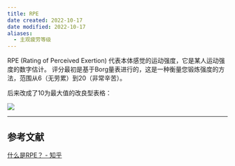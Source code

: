 ```yaml
---
title: RPE
date created: 2022-10-17
date modified: 2022-10-17
aliases:
  - 主观疲劳等级
---
```


RPE (Rating of Perceived Exertion) 代表本体感觉的运动强度，它是某人运动强度的数字估计。 评分最初是基于Borg量表进行的，这是一种衡量您锻炼强度的方法，范围从6（无劳累）到20（非常辛苦）。

后来改成了10为最大值的改良型表格：

![](https://pica.zhimg.com/80/v2-6a4e0f6e43258f586b0090cf77634838_1440w.jpg?source=1940ef5c)

---

## 参考文献

[什么是RPE？ - 知乎](https://www.zhihu.com/question/25428368/answer/2152104099)
